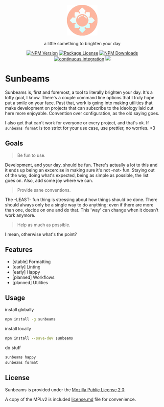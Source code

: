 <p align="center">
  <img src="./media/sunbeams-logo-cropped.png" width="100" alt="sunbeams logo" />
</p>

<p align="center">a little something to brighten your day</p>

<p align="center">
  <a href="https://www.npmjs.com/package/sunbeams" target="_blank"><img src="https://img.shields.io/npm/v/sunbeams.svg" alt="NPM Version" /></a>
  <a href="https://www.npmjs.com/package/sunbeams" target="_blank"><img src="https://img.shields.io/npm/l/sunbeams.svg" alt="Package License" /></a>
  <a href="https://www.npmjs.com/package/sunbeams" target="_blank"><img src="https://img.shields.io/npm/dm/sunbeams.svg" alt="NPM Downloads" /></a>
  <a href="https://github.com/sunbeamsanctuary/sunbeams/actions/workflows/continuous-integration.yml" target="_blank"><img src="https://github.com/sunbeamsanctuary/sunbeams/actions/workflows/continuous-integration.yml/badge.svg" alt="continuous integration" /></a>
  <a href="https://codecov.io/gh/sunbeamsanctuary/sunbeams"><img src="https://codecov.io/gh/sunbeamsanctuary/sunbeams/branch/main/graph/badge.svg?token=QEFG237PBK"/></a>
</p>

# Sunbeams

Sunbeams is, first and foremost, a tool to literally brighten your day. It's a lofty goal, I know. There's a couple command line options that I truly hope put a smile on your face. Past that, work is going into making utilities that make development on projects that can subscribe to the ideology laid out here more enjoyable. Convention over configuration, as the old saying goes.

I also get that can't work for everyone or every project, and that's ok. If `sunbeams format` is too strict for your use case, use prettier, no worries. <3

## Goals

> Be fun to use.

Development, and your day, should be fun. There's actually a lot to this and it ends up being an excercise in making sure it's not -not- fun. Staying out of the way, doing what's expected, being as simple as possible, the list goes on. Also, add some joy where we can.

> Provide sane conventions.

The -LEAST- fun thing is stressing about how things should be done. There should always only be a single way to do anything; even if there are more than one, decide on one and do that. This 'way' can change when it doesn't work anymore.

> Help as much as possible.

I mean, otherwise what's the point?

## Features

- [stable] Formatting
- [early] Linting
- [early] Happy
- [planned] Workflows
- [planned] Utilities

## Usage

install globally

```bash
npm install -g sunbeams
```

install locally

```bash
npm install --save-dev sunbeams
```

do stuff

```bash
sunbeams happy
sunbeams format
```

## License

Sunbeams is provided under the [Mozilla Public License 2.0](https://mozilla.org/MPL/2.0/).

A copy of the MPLv2 is included [license.md](/license.md) file for convenience.
